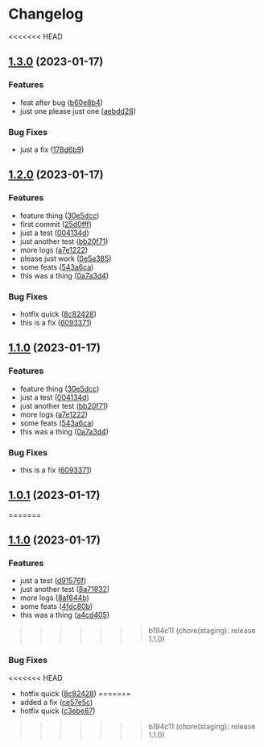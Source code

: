 # Changelog

<<<<<<< HEAD
## [1.3.0](https://github.com/defCoding/release-please-test/compare/v1.2.0...v1.3.0) (2023-01-17)


### Features

* feat after bug ([b60e8b4](https://github.com/defCoding/release-please-test/commit/b60e8b408ac76a7f6163470bc277c1fc7bb8f2e3))
* just one please just one ([aebdd28](https://github.com/defCoding/release-please-test/commit/aebdd280ea30478f6e80f87e7a47fe2130d59097))


### Bug Fixes

* just a fix ([178d6b9](https://github.com/defCoding/release-please-test/commit/178d6b9277ce5552b0151f7d2537c82724884547))

## [1.2.0](https://github.com/defCoding/release-please-test/compare/v1.1.0...v1.2.0) (2023-01-17)


### Features

* feature thing ([30e5dcc](https://github.com/defCoding/release-please-test/commit/30e5dcc4e3410f8587b3ac42ae91b4b8aa4dd7d1))
* first commit ([25d0fff](https://github.com/defCoding/release-please-test/commit/25d0fffd9c4639b175e1a4f0b54c99f305c6b687))
* just a test ([004134d](https://github.com/defCoding/release-please-test/commit/004134d1502d5af9c1f03898409244a23753a93f))
* just another test ([bb20f71](https://github.com/defCoding/release-please-test/commit/bb20f71d8d1f46eab812e36dc962abcd7e079793))
* more logs ([a7e1222](https://github.com/defCoding/release-please-test/commit/a7e12229ea2329a0d94b2a8525f44a9bdcad8f13))
* please just work ([0e5a385](https://github.com/defCoding/release-please-test/commit/0e5a3851ce8e157cbf211815e1749b2ae0939341))
* some feats ([543a6ca](https://github.com/defCoding/release-please-test/commit/543a6ca3687d40afbd7e3e3657545c633231e12b))
* this was a thing ([0a7a3d4](https://github.com/defCoding/release-please-test/commit/0a7a3d424999caec56d5e2f202fcf1acd6ee7ae0))


### Bug Fixes

* hotfix quick ([8c82428](https://github.com/defCoding/release-please-test/commit/8c824280a328a75a2438d069b71ac705c5be9916))
* this is a fix ([6093371](https://github.com/defCoding/release-please-test/commit/6093371e1191641c32d0fdac0909fc5c9d037535))

## [1.1.0](https://github.com/defCoding/release-please-test/compare/v1.0.1...v1.1.0) (2023-01-17)


### Features

* feature thing ([30e5dcc](https://github.com/defCoding/release-please-test/commit/30e5dcc4e3410f8587b3ac42ae91b4b8aa4dd7d1))
* just a test ([004134d](https://github.com/defCoding/release-please-test/commit/004134d1502d5af9c1f03898409244a23753a93f))
* just another test ([bb20f71](https://github.com/defCoding/release-please-test/commit/bb20f71d8d1f46eab812e36dc962abcd7e079793))
* more logs ([a7e1222](https://github.com/defCoding/release-please-test/commit/a7e12229ea2329a0d94b2a8525f44a9bdcad8f13))
* some feats ([543a6ca](https://github.com/defCoding/release-please-test/commit/543a6ca3687d40afbd7e3e3657545c633231e12b))
* this was a thing ([0a7a3d4](https://github.com/defCoding/release-please-test/commit/0a7a3d424999caec56d5e2f202fcf1acd6ee7ae0))


### Bug Fixes

* this is a fix ([6093371](https://github.com/defCoding/release-please-test/commit/6093371e1191641c32d0fdac0909fc5c9d037535))

## [1.0.1](https://github.com/defCoding/release-please-test/compare/v1.0.0...v1.0.1) (2023-01-17)
=======
## [1.1.0](https://github.com/defCoding/release-please-test/compare/v1.0.0...v1.1.0) (2023-01-17)


### Features

* just a test ([d91576f](https://github.com/defCoding/release-please-test/commit/d91576f81f3fd153471f38664343656aa08603df))
* just another test ([8a71832](https://github.com/defCoding/release-please-test/commit/8a71832dba60579a65495aa690704b42cc7664a1))
* more logs ([8af644b](https://github.com/defCoding/release-please-test/commit/8af644bb85feb270f3bf41cd8c658bcd4f6a9999))
* some feats ([4fdc80b](https://github.com/defCoding/release-please-test/commit/4fdc80bef376c1babad96e74df5a2ef04e1e929d))
* this was a thing ([a4cd405](https://github.com/defCoding/release-please-test/commit/a4cd405d76cb08120943df3f9ad76c7fe768f545))
>>>>>>> b194c11 (chore(staging): release 1.1.0)


### Bug Fixes

<<<<<<< HEAD
* hotfix quick ([8c82428](https://github.com/defCoding/release-please-test/commit/8c824280a328a75a2438d069b71ac705c5be9916))
=======
* added a fix ([ce57e5c](https://github.com/defCoding/release-please-test/commit/ce57e5caec4a5bc48a753dfca7821fa6f1a8dbc0))
* hotfix quick ([c3ebe87](https://github.com/defCoding/release-please-test/commit/c3ebe8717d2c62e532580d6d4cec1bf41fdb63f4))
>>>>>>> b194c11 (chore(staging): release 1.1.0)
